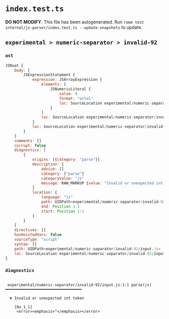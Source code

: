 # `index.test.ts`

**DO NOT MODIFY**. This file has been autogenerated. Run `rome test internal/js-parser/index.test.ts --update-snapshots` to update.

## `experimental > numeric-separator > invalid-92`

### `ast`

```javascript
JSRoot {
	body: [
		JSExpressionStatement {
			expression: JSArrayExpression {
				elements: [
					JSNumericLiteral {
						value: 9
						format: "octal"
						loc: SourceLocation experimental/numeric-separator/invalid-92/input.js 1:1-1:7
					}
				]
				loc: SourceLocation experimental/numeric-separator/invalid-92/input.js 1:0-1:8
			}
			loc: SourceLocation experimental/numeric-separator/invalid-92/input.js 1:0-1:8
		}
	]
	comments: []
	corrupt: false
	diagnostics: [
		{
			origins: [{category: "parse"}]
			description: {
				advice: []
				category: ["parse"]
				categoryValue: "js"
				message: RAW_MARKUP {value: "Invalid or unexpected int token"}
			}
			location: {
				language: "js"
				path: UIDPath<experimental/numeric-separator/invalid-92/input.js>
				end: Position 1:1
				start: Position 1:1
			}
		}
	]
	directives: []
	hasHoistedVars: false
	sourceType: "script"
	syntax: []
	path: UIDPath<experimental/numeric-separator/invalid-92/input.js>
	loc: SourceLocation experimental/numeric-separator/invalid-92/input.js 1:0-2:0
}
```

### `diagnostics`

```

 experimental/numeric-separator/invalid-92/input.js:1:1 parse(js) ━━━━━━━━━━━━━━━━━━━━━━━━━━━━━━━━━━

  ✖ Invalid or unexpected int token

    [0o_1_1]
     <error><emphasis>^</emphasis></error>


```
